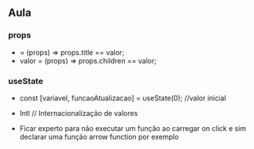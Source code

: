 ## Aula
### props
- <Tag title='valor'> = (props) => props.title == valor;
- <Tag>valor</Tag> = (props) => props.children == valor;

### useState
-  const [variavel, funcaoAtualizacao] = useState(0); //valor inicial

- Intl  // Internacionalização de valores
- Ficar experto para não executar um função ao carregar on click e sim declarar uma função arrow function por exemplo
